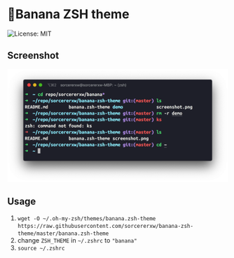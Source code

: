 # 🍌Banana ZSH theme

![License: MIT](https://img.shields.io/badge/License-MIT-red.svg)

## Screenshot

![screenshot](https://github.com/sorcererxw/banana-zsh-theme/raw/master/screenshot.png)

## Usage

1. `wget -O ~/.oh-my-zsh/themes/banana.zsh-theme https://raw.githubusercontent.com/sorcererxw/banana-zsh-theme/master/banana.zsh-theme`
2. change `ZSH_THEME` in `~/.zshrc` to `"banana"`
3. `source ~/.zshrc`
